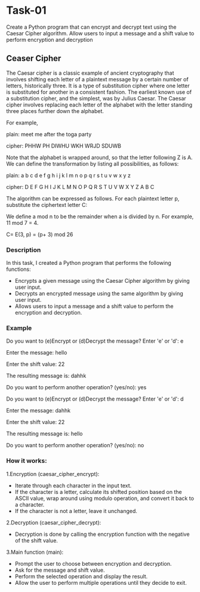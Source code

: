 # Task-01
Create a Python program that can encrypt and decrypt text using the Caesar Cipher algorithm. Allow users to input a message and a shift value to perform encryption and decryption

## Ceaser Cipher
The Caesar cipher is a classic example of ancient cryptography that involves shifting each letter of a plaintext message by a certain number of letters, historically three.  It is a type of substitution cipher where one letter is substituted for another in a consistent fashion. The earliest known use of a substitution cipher, and the simplest, was by Julius Caesar. The Caesar cipher involves replacing each letter of the alphabet with the letter standing three places further down the alphabet.

For example,

plain: meet me after the toga party

cipher: PHHW PH DIWHU WKH WRJD SDUWB

Note that the alphabet is wrapped around, so that the letter following Z is A. We can define the transformation by listing all possibilities, as follows:

plain: a b c d e f g h i j k l m n o p q r s t u v w x y z

cipher: D E F G H I J K L M N O P Q R S T U V W X Y Z A B C

The algorithm can be expressed as follows. For each plaintext letter p, substitute the ciphertext letter C:

We define a mod n to be the remainder when a is divided by n. For example, 11 mod 7 = 4.

C= E(3, p) = (p+ 3) mod 26

### Description
In this task, I created a Python program that performs the following functions:

- Encrypts a given message using the Caesar Cipher algorithm by giving user input.
- Decrypts an encrypted message using the same algorithm by giving user input.
- Allows users to input a message and a shift value to perform the encryption and decryption.

### Example
Do you want to (e)Encrypt or (d)Decrypt the message? Enter 'e' or 'd': e

Enter the message: hello

Enter the shift value: 22

The resulting message is: dahhk

Do you want to perform another operation? (yes/no): yes

Do you want to (e)Encrypt or (d)Decrypt the message? Enter 'e' or 'd': d

Enter the message: dahhk

Enter the shift value: 22

The resulting message is: hello

Do you want to perform another operation? (yes/no): no


### How it works:
1.Encryption (caesar_cipher_encrypt):
   
- Iterate through each character in the input text.
- If the character is a letter, calculate its shifted position based on the ASCII value, wrap around using modulo operation, and convert it back to a character.
- If the character is not a letter, leave it unchanged.

2.Decryption (caesar_cipher_decrypt):
- Decryption is done by calling the encryption function with the negative of the shift value.

3.Main function (main):
- Prompt the user to choose between encryption and decryption.
- Ask for the message and shift value.
- Perform the selected operation and display the result.
- Allow the user to perform multiple operations until they decide to exit.
